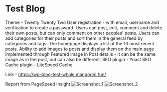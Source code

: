 # Test Blog
Theme - Twenty Twenty Two
User registration - with email, username and verification to create a password.
Users can post, edit, comment and delete their own posts, but can only comment on other peoples' posts.
Users can add categories for their posts and sort them in the general feed by categories and tags.
The homepage displays a list of the 10 most recent posts.
Ability to add images to posts and display them on the main page implemented through Featured image in Post details - it can be the same image as in the post, but can also be different.
SEO plugin - Yoast SEO
Cache plugin - LiteSpeed Cache

Link - https://wp-blog-test-whale.mangorini.fun/

Report from PageSpeed Insight
![Screenshot_1](https://github.com/akizim/whale-blog/assets/110347205/a8069254-77bc-4b4f-90fb-765260a0322e)
![Screenshot_2](https://github.com/akizim/whale-blog/assets/110347205/501a88ab-9260-4929-a579-febd12e97c78)

